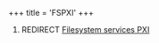 +++
title = 'FSPXI'
+++

1.  REDIRECT [Filesystem services
    PXI](Filesystem_services_PXI "wikilink")
